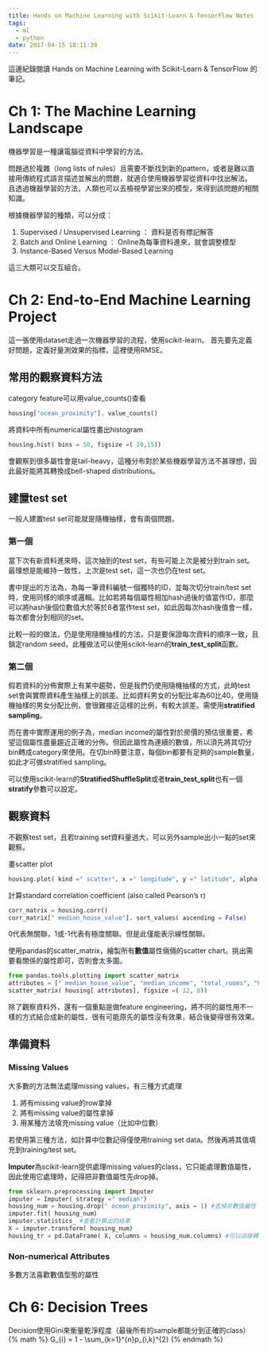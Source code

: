 ```yaml
---
title: Hands on Machine Learning with Scikit-Learn & TensorFlow Notes
tags: 
  - ml
  - python
date: 2017-04-15 18:11:39
---
```


這邊紀錄閱讀 Hands on Machine Learning with Scikit-Learn & TensorFlow 的筆記。

# Ch 1: The Machine Learning Landscape

機器學習是一種讓電腦從資料中學習的方法。

問題過於複雜（long lists of rules）且需要不斷找到新的pattern，或者是難以直接用傳統程式語言描述並解出的問題，就適合使用機器學習從資料中找出解法。
且透過機器學習的方法，人類也可以去檢視學習出來的模型，來得到該問題的相關知識。

根據機器學習的種類，可以分成：
1. Supervised / Unsupervised Learning ： 資料是否有標記解答
2. Batch and Online Learning ： Online為每筆資料進來，就會調整模型
3. Instance-Based Versus Model-Based Learning

這三大類可以交互組合。

<!-- more -->

# Ch 2: End-to-End Machine Learning Project

這一張使用dataset走過一次機器學習的流程，使用scikit-learn。
首先要先定義好問題，定義好量測效果的指標，這裡使用RMSE。

## 常用的觀察資料方法
category feature可以用value_counts()查看
```python
housing["ocean_proximity"]. value_counts()
```

將資料中所有numerical屬性畫出histogram
```python
housing.hist( bins = 50, figsize =( 20,15))
```
會觀察到很多屬性會是tail-heavy，這種分布對於某些機器學習方法不甚理想，因此最好能將其轉換成bell-shaped distributions。

## 建置test set
一般人建置test set可能就是隨機抽樣，會有兩個問題。

### 第一個
當下次有新資料進來時，這次抽到的test set，有些可能上次是被分到train set。最理想是能維持一致性，上次是test set，這一次也仍在test set。

書中提出的方法為，為每一筆資料編號一個獨特的ID，並每次切分train/test set時，使用同樣的順序或邏輯。比如若將每個屬性相加hash過後的值當作ID，那麼可以將hash後個位數值大於等於8者當作test set，如此因每次hash後值會一樣，每次都會分到相同的set。

比較一般的做法，仍是使用隨機抽樣的方法，只是要保證每次資料的順序一致，且鎖定random seed，此種做法可以使用scikit-learn的**train_test_split**函數。

### 第二個
假若資料的分佈實際上有某中趨勢，但是我們仍使用隨機抽樣的方式，此時test set會與實際資料產生抽樣上的誤差。比如資料男女的分配比率為60比40，使用隨機抽樣的男女分配比例，會很難接近這樣的比例，有較大誤差。需使用**stratified sampling**。

而在書中實際運用的例子為，median income的屬性對於房價的預估很重要，希望這個屬性盡量趨近正確的分佈。但因此屬性為連續的數值，所以須先將其切分bin轉成category來使用。在切bin時要注意，每個bin都要有足夠的sample數量，如此才可做stratified sampling。

可以使用scikit-learn的**StratifiedShuffleSplit**或者**train_test_split**也有一個**stratify**參數可以設定。

## 觀察資料
不觀察test set，且若training set資料量過大，可以另外sample出小一點的set來觀察。

畫scatter plot
```python
housing.plot( kind =" scatter", x =" longitude", y =" latitude", alpha = 0.4, s = housing[" population"]/ 100, label =" population", c =" median_house_value", cmap = plt.get_cmap(" jet"), colorbar = True, )
```

計算standard correlation coefficient (also called Pearson’s r)
```python
corr_matrix = housing.corr()
corr_matrix[" median_house_value"]. sort_values( ascending = False)
```
0代表無關聯，1或-1代表有極度關聯。但是此僅能表示線性關聯。

使用pandas的scatter_matrix，繪製所有**數值**屬性倆倆的scatter chart。挑出需要看關係的屬性即可，否則會太多圖。
```python
from pandas.tools.plotting import scatter_matrix 
attributes = [" median_house_value", "median_income", "total_rooms", "housing_median_age"] 
scatter_matrix( housing[ attributes], figsize =( 12, 8))
```
除了觀察資料外，還有一個重點是做feature engineering，將不同的屬性用不一樣的方式結合成新的屬性，很有可能原先的屬性沒有效果，結合後變得很有效果。

## 準備資料

### Missing Values
大多數的方法無法處理missing values，有三種方式處理
1. 將有missing value的row拿掉
2. 將有missing value的屬性拿掉
3. 用某種方法填充missing value（比如中位數）

若使用第三種方法，如計算中位數記得僅使用training set data。然後再將其值填充到training/test set。

**Imputer**為scikit-learn提供處理missing values的class，它只能處理數值屬性，因此使用它處理時，記得把非數值屬性先drop掉。
```python
from sklearn.preprocessing import Imputer 
imputer = Imputer( strategy =" median")
housing_num = housing.drop(" ocean_proximity", axis = 1) #丟掉非數值屬性
imputer.fit( housing_num)
imputer.statistics_ #查看計算出的結果
X = imputer.transform( housing_num)
housing_tr = pd.DataFrame( X, columns = housing_num.columns) #可以這樣轉回pandas
```

### Non-numerical Attributes
多數方法喜歡數值型態的屬性


# Ch 6: Decision Trees

Decision使用Gini來衡量乾淨程度（最後所有的sample都能分到正確的class）
{% math %}
G_{i} = 1 - \sum_{k=1}^{n}p_{i,k}^{2}
{% endmath %}
